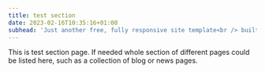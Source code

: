 ```yaml
---
title: test section
date: 2023-02-16T10:35:16+01:00
subhead: 'Just another free, fully responsive site template<br /> built by <a href="https://twitter.com/ajlkn">@ajlkn</a> for <a href="https://html5up.net">HTML5 UP</a>'
---
```


This is test section page. If needed whole section of different pages could be listed here, such as a collection of blog or news pages.
